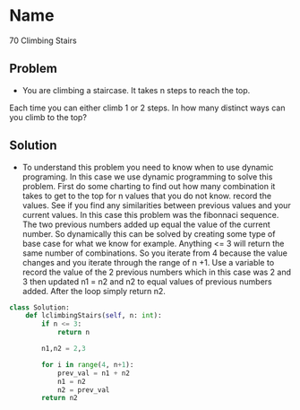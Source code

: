 # Name

70 Climbing Stairs

## Problem

* You are climbing a staircase. It takes n steps to reach the top.

Each time you can either climb 1 or 2 steps. In how many distinct ways can you climb to the top?

## Solution

* To understand this problem you need to know when to use dynamic programing. In this case we use dynamic programming to solve this problem. First do some charting to find out how many combination it takes to get to the top for n values that you do not know. record the values. See if you find any similarities between previous values and your current values. In this case this problem was the fibonnaci sequence. The two previous numbers added up equal the value of the current number. So dynamically this can be solved by creating some type of base case for what we know for example. Anything <= 3  will return the same number of combinations. So you iterate from 4 because the value changes and you iterate through the range of n +1. Use a variable to record the value of the 2 previous numbers which in this case was 2 and 3 then updated n1 = n2 and n2 to equal values of previous numbers added. After the loop simply return n2. 

```python
class Solution:
    def lclimbingStairs(self, n: int):
        if n <= 3:
            return n

        n1,n2 = 2,3

        for i in range(4, n+1):
            prev_val = n1 + n2
            n1 = n2
            n2 = prev_val
        return n2        
```